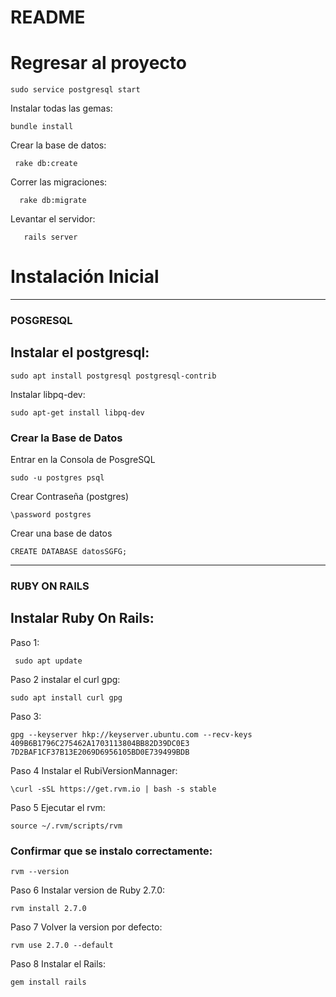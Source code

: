 # README


# Regresar al proyecto

    sudo service postgresql start



Instalar todas las gemas:       
                   
    bundle install

Crear la base de datos:     
                
     rake db:create    

Correr las migraciones:     
    
      rake db:migrate

Levantar el servidor:       
    
       rails server




# Instalación Inicial

_____________________________________________________________________________________________________________________
### POSGRESQL
## Instalar el postgresql: 
    
    sudo apt install postgresql postgresql-contrib
    
Instalar libpq-dev:

    sudo apt-get install libpq-dev
    
    
### Crear la Base de Datos
    
Entrar en la Consola de PosgreSQL

    sudo -u postgres psql 
Crear Contraseña (postgres)

    \password postgres
Crear una base de datos
 
    CREATE DATABASE datosSGFG;

_____________________________________________________________________________________________________________
### RUBY ON RAILS
## Instalar Ruby On Rails: 


Paso 1: 
    
     sudo apt update
 

    
 Paso 2 instalar el curl gpg:   
    
    sudo apt install curl gpg
 
  
    
 Paso 3:   
    
    gpg --keyserver hkp://keyserver.ubuntu.com --recv-keys 409B6B1796C275462A1703113804BB82D39DC0E3 7D2BAF1CF37B13E2069D6956105BD0E739499BDB



 Paso 4 Instalar el RubiVersionMannager: 
    
    \curl -sSL https://get.rvm.io | bash -s stable



  Paso 5 Ejecutar el rvm:  
    
    source ~/.rvm/scripts/rvm
  

### Confirmar que se instalo correctamente: 
    
    rvm --version

    
 Paso 6 Instalar version de Ruby 2.7.0:  
    
    rvm install 2.7.0



 Paso 7 Volver la version por defecto:  
 
    rvm use 2.7.0 --default
    

    
 Paso 8 Instalar el Rails: 
 
    gem install rails

    

